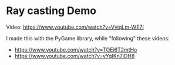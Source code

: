 # Ray casting Demo

Video:
https://www.youtube.com/watch?v=VviqLm-WE7I

I made this with the PyGame library, while "following" these videos:
* https://www.youtube.com/watch?v=TOEi6T2mtHo
* https://www.youtube.com/watch?v=vYgIKn7iDH8